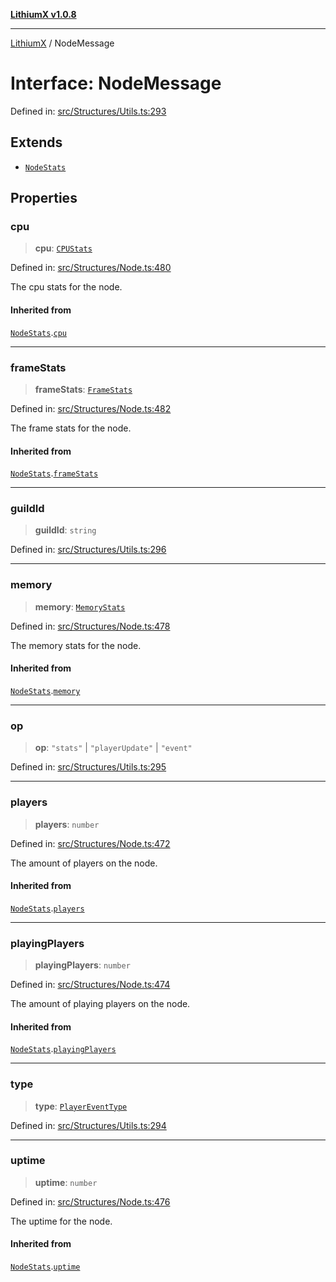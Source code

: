 [**LithiumX v1.0.8**](../README.md)

***

[LithiumX](../globals.md) / NodeMessage

# Interface: NodeMessage

Defined in: [src/Structures/Utils.ts:293](https://github.com/anantix-network/LithiumX/blob/6d83bed841f7c0d8766531c5310768bcb05e7f91/src/Structures/Utils.ts#L293)

## Extends

- [`NodeStats`](NodeStats.md)

## Properties

### cpu

> **cpu**: [`CPUStats`](CPUStats.md)

Defined in: [src/Structures/Node.ts:480](https://github.com/anantix-network/LithiumX/blob/6d83bed841f7c0d8766531c5310768bcb05e7f91/src/Structures/Node.ts#L480)

The cpu stats for the node.

#### Inherited from

[`NodeStats`](NodeStats.md).[`cpu`](NodeStats.md#cpu)

***

### frameStats

> **frameStats**: [`FrameStats`](FrameStats.md)

Defined in: [src/Structures/Node.ts:482](https://github.com/anantix-network/LithiumX/blob/6d83bed841f7c0d8766531c5310768bcb05e7f91/src/Structures/Node.ts#L482)

The frame stats for the node.

#### Inherited from

[`NodeStats`](NodeStats.md).[`frameStats`](NodeStats.md#framestats)

***

### guildId

> **guildId**: `string`

Defined in: [src/Structures/Utils.ts:296](https://github.com/anantix-network/LithiumX/blob/6d83bed841f7c0d8766531c5310768bcb05e7f91/src/Structures/Utils.ts#L296)

***

### memory

> **memory**: [`MemoryStats`](MemoryStats.md)

Defined in: [src/Structures/Node.ts:478](https://github.com/anantix-network/LithiumX/blob/6d83bed841f7c0d8766531c5310768bcb05e7f91/src/Structures/Node.ts#L478)

The memory stats for the node.

#### Inherited from

[`NodeStats`](NodeStats.md).[`memory`](NodeStats.md#memory)

***

### op

> **op**: `"stats"` \| `"playerUpdate"` \| `"event"`

Defined in: [src/Structures/Utils.ts:295](https://github.com/anantix-network/LithiumX/blob/6d83bed841f7c0d8766531c5310768bcb05e7f91/src/Structures/Utils.ts#L295)

***

### players

> **players**: `number`

Defined in: [src/Structures/Node.ts:472](https://github.com/anantix-network/LithiumX/blob/6d83bed841f7c0d8766531c5310768bcb05e7f91/src/Structures/Node.ts#L472)

The amount of players on the node.

#### Inherited from

[`NodeStats`](NodeStats.md).[`players`](NodeStats.md#players)

***

### playingPlayers

> **playingPlayers**: `number`

Defined in: [src/Structures/Node.ts:474](https://github.com/anantix-network/LithiumX/blob/6d83bed841f7c0d8766531c5310768bcb05e7f91/src/Structures/Node.ts#L474)

The amount of playing players on the node.

#### Inherited from

[`NodeStats`](NodeStats.md).[`playingPlayers`](NodeStats.md#playingplayers)

***

### type

> **type**: [`PlayerEventType`](../type-aliases/PlayerEventType.md)

Defined in: [src/Structures/Utils.ts:294](https://github.com/anantix-network/LithiumX/blob/6d83bed841f7c0d8766531c5310768bcb05e7f91/src/Structures/Utils.ts#L294)

***

### uptime

> **uptime**: `number`

Defined in: [src/Structures/Node.ts:476](https://github.com/anantix-network/LithiumX/blob/6d83bed841f7c0d8766531c5310768bcb05e7f91/src/Structures/Node.ts#L476)

The uptime for the node.

#### Inherited from

[`NodeStats`](NodeStats.md).[`uptime`](NodeStats.md#uptime)
